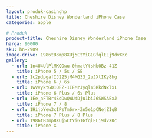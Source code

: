 ```yaml
---
layout: produk-casinghp
title: Cheshire Disney Wonderland iPhone Case
categories: apple

# Produk
product-title: Cheshire Disney Wonderland iPhone Case
harga: 90000
sku: hn-2909
image-drive: 1986tB3mp8XUj5CtYiG1GfqlELj9dvXKc
gallery:
  - url: 1n4U4UlPlMKQDwu-0hmatYtsHb0Bz-41Z
    title: iPhone 5 / 5s / SE
  - url: 1c2pdpgafIJ225jM4MG33_2uJXtIKy8hg
    title: iPhone 6 / 6s
  - url: 1wVvyktGD1OEZ-1IFMrJyql45RkdNxlx1
    title: iPhone 6 Plus / 6s Plus
  - url: 1Ee_aFTBr4SdDwQWU4Dju1biJ6SWSAExJ
    title: iPhone 7 / 8
  - url: 1HijoYew3cIPsTm6rx-Zn5e1pCNejZIgB
    title: iPhone 7 Plus / 8 Plus
  - url: 1986tB3mp8XUj5CtYiG1GfqlELj9dvXKc
    title: iPhone X
---
```

